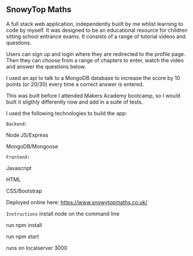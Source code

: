 ## SnowyTop Maths

A full stack web application, independently buiilt by me whlist learning to code by myself. It was designed to be an educational resource for children sitting school entrance exams. It consists of a range of tutorial videos and questions. 

Users can sign up and login where they are redirected to the profile page. Then they can choose from a range of chapters to enter, watch the video and answer the questions below. 

I used an api to talk to a MongoDB database to increase the score by 10 points (or 20/30) every time a correct answer is entered.

This was built before I attended Makers Academy bootcamp, so I would built it sligthly differently now and add in a suite of tests.

I used the following technologies to build the app:


`Backend:`


Node JS/Express

MongoDB/Mongoose

`Frontend:`

Javascript

HTML

CSS/Bootstrap

Deployed online here:  https://www.snowytopmaths.co.uk/

`Instructions`
install node on the command line

run npm install

run npm start

runs on localserver 3000
